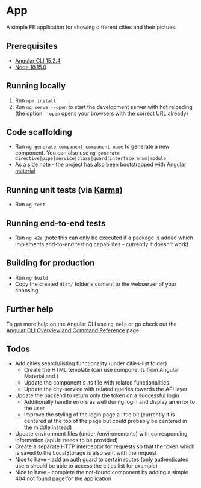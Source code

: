 # App

A simple FE application for showing different cities and their pictues.

## Prerequisites

- [Angular CLI 15.2.4](https://github.com/angular/angular-cli)
- [Node 18.15.0](https://nodejs.org/en)

## Running locally

1. Run `npm install`
2. Run `ng serve --open` to start the development server with hot reloading (the option `--open` opens your browsers with the correct URL already)

## Code scaffolding

- Run `ng generate component component-name` to generate a new component. You can also use `ng generate directive|pipe|service|class|guard|interface|enum|module`
- As a side note - the project has also been bootstrapped with [Angular material](https://material.angular.io/)

## Running unit tests (via [Karma](https://karma-runner.github.io))

- Run `ng test`

## Running end-to-end tests

- Run `ng e2e` (note this can only be executed if a package is added which implements end-to-end testing capabilites - currently it doesn't work)

## Building for production

- Run `ng build`
- Copy the created `dist/` folder's content to the webserver of your choosing

## Further help

To get more help on the Angular CLI use `ng help` or go check out the [Angular CLI Overview and Command Reference](https://angular.io/cli) page.

## Todos

- Add cities search/listing functionality (under cities-list folder)
    - Create the HTML template (can use components from Angular Material and )
    - Update the component's .ts file with related functionalities
    - Update the city-service with related queries towards the API layer
- Update the backend to return only the token on a successful login
    - Additionally handle errors as well during login and display an error to the user
    - Improve the styling of the login page a little bit (currently it is centered at the top of the page but could probably be centered in the middle instead)
- Update environment files (under /environements) with corresponding information (apiUrl needs to be provided)
- Create a separate HTTP interceptor for requests so that the token which is saved to the LocalStorage is also sent with the request
- Nice to have - add an auth guard to certain routes (only authenticated users should be able to access the cities list for example)
- Nice to have - complete the not-found component by adding a simple 404 not found page for the application
